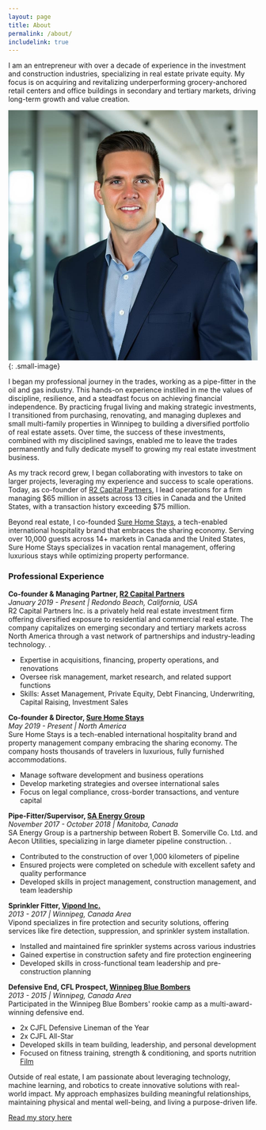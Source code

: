 ```yaml
---
layout: page
title: About
permalink: /about/
includelink: true
---
```

I am an entrepreneur with over a decade of experience in the investment and construction industries, specializing in real estate private equity. My focus is on acquiring and revitalizing underperforming grocery-anchored retail centers and office buildings in secondary and tertiary markets, driving long-term growth and value creation.

![Alt text](/assets/images/29.jpeg){: .small-image}

I began my professional journey in the trades, working as a pipe-fitter in the oil and gas industry. This hands-on experience instilled in me the values of discipline, resilience, and a steadfast focus on achieving financial independence. By practicing frugal living and making strategic investments, I transitioned from purchasing, renovating, and managing duplexes and small multi-family properties in Winnipeg to building a diversified portfolio of real estate assets. Over time, the success of these investments, combined with my disciplined savings, enabled me to leave the trades permanently and fully dedicate myself to growing my real estate investment business.

As my track record grew, I began collaborating with investors to take on larger projects, leveraging my experience and success to scale operations. Today, as co-founder of [R2 Capital Partners](https://www.r2capital.ca), I lead operations for a firm managing $65 million in assets across 13 cities in Canada and the United States, with a transaction history exceeding $75 million.

Beyond real estate, I co-founded [Sure Home Stays](https://www.surehomestays.com), a tech-enabled international hospitality brand that embraces the sharing economy. Serving over 10,000 guests across 14+ markets in Canada and the United States, Sure Home Stays specializes in vacation rental management, offering luxurious stays while optimizing property performance.

### Professional Experience

**Co-founder & Managing Partner, [R2 Capital Partners](https://www.r2capital.ca)**  
*January 2019 - Present | Redondo Beach, California, USA*  
R2 Capital Partners Inc. is a privately held real estate investment firm offering diversified exposure to residential and commercial real estate. The company capitalizes on emerging secondary and tertiary markets across North America through a vast network of partnerships and industry-leading technology.
.
- Expertise in acquisitions, financing, property operations, and renovations
- Oversee risk management, market research, and related support functions
- Skills: Asset Management, Private Equity, Debt Financing, Underwriting, Capital Raising, Investment Sales

**Co-founder & Director, [Sure Home Stays](https://www.surehomestays.com)**  
*May 2019 - Present | North America*  
Sure Home Stays is a tech-enabled international hospitality brand and property management company embracing the sharing economy. The company hosts thousands of travelers in luxurious, fully furnished accommodations.

- Manage software development and business operations
- Develop marketing strategies and oversee international sales
- Focus on legal compliance, cross-border transactions, and venture capital

**Pipe-Fitter/Supervisor, [SA Energy Group](https://www.linkedin.com/company/sa-energy-group/?originalSubdomain=ca)**  
*November 2017 - October 2018 | Manitoba, Canada*  
SA Energy Group is a partnership between Robert B. Somerville Co. Ltd. and Aecon Utilities, specializing in large diameter pipeline construction.
.
- Contributed to the construction of over 1,000 kilometers of pipeline
- Ensured projects were completed on schedule with excellent safety and quality performance
- Developed skills in project management, construction management, and team leadership

**Sprinkler Fitter, [Vipond Inc.](https://www.vipond.ca/)**  
*2013 - 2017 | Winnipeg, Canada Area*  
Vipond specializes in fire protection and security solutions, offering services like fire detection, suppression, and sprinkler system installation.
- Installed and maintained fire sprinkler systems across various industries
- Gained expertise in construction safety and fire protection engineering
- Developed skills in cross-functional team leadership and pre-construction planning

**Defensive End, CFL Prospect, [Winnipeg Blue Bombers](https://www.bluebombers.com/)**  
*2013 - 2015 | Winnipeg, Canada Area*  
Participated in the Winnipeg Blue Bombers' rookie camp as a multi-award-winning defensive end.
- 2x CJFL Defensive Lineman of the Year
- 2x CJFL All-Star
- Developed skills in team building, leadership, and personal development
- Focused on fitness training, strength & conditioning, and sports nutrition
   [Film](https://www.youtube.com/watch?v=fR_QwC9yalg)


Outside of real estate, I am passionate about leveraging technology, machine learning, and robotics to create innovative solutions with real-world impact. My approach emphasizes building meaningful relationships, maintaining physical and mental well-being, and living a purpose-driven life.  

[Read my story here](/my-story/)